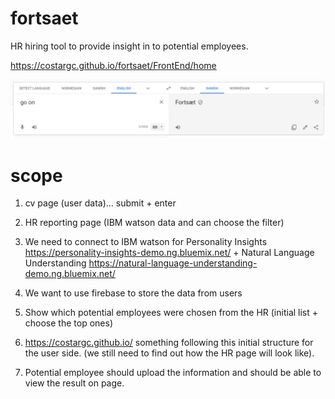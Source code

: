 # fortsaet
HR hiring tool to provide insight in to potential employees.

https://costargc.github.io/fortsaet/FrontEnd/home


![Screenshot Name](https://github.com/costargc/fortsaet/blob/master/images/fortsaet.PNG?raw=true)

# scope 
1. cv page (user data)... submit + enter

2. HR reporting page (IBM watson data and can choose the filter)

3. We need to connect to IBM watson for Personality Insights https://personality-insights-demo.ng.bluemix.net/ + Natural Language Understanding https://natural-language-understanding-demo.ng.bluemix.net/

4. We want to use firebase to store the data from users

5. Show which potential employees were chosen from the HR (initial list + choose the top ones)

6. https://costargc.github.io/ something following this initial structure for the user side. (we still need to find out how the HR page will look like).

7. Potential employee should upload the information and should be able to view the result on page.
